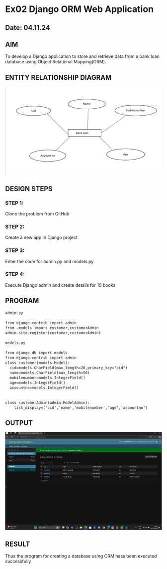 # Ex02 Django ORM Web Application
## Date: 04.11.24

## AIM
To develop a Django application to store and retrieve data from a bank loan database using Object Relational Mapping(ORM).

## ENTITY RELATIONSHIP DIAGRAM
![alt text](image.png)


## DESIGN STEPS

### STEP 1:
Clone the problem from GitHub

### STEP 2:
Create a new app in Django project

### STEP 3:
Enter the code for admin.py and models.py

### STEP 4:
Execute Django admin and create details for 10 books

## PROGRAM
```
admin.py

from django.contrib import admin
from .models import customer,customerAdmin
admin.site.register(customer,customerAdmin)

models.py

from django.db import models
from django.contrib import admin
class customer(models.Model):
  cid=models.CharField(max_length=20,primary_key="cid")
  name=models.CharField(max_length=50)
  mobilenumber=models.IntegerField()
  age=models.IntegerField()
  accountno=models.IntegerField()


class customerAdmin(admin.ModelAdmin):
    list_display=('cid','name','mobilenumber','age','accountno')

```

## OUTPUT
![alt text](<Screenshot 2024-11-04 090026.png>)


## RESULT
Thus the program for creating a database using ORM hass been executed successfully
